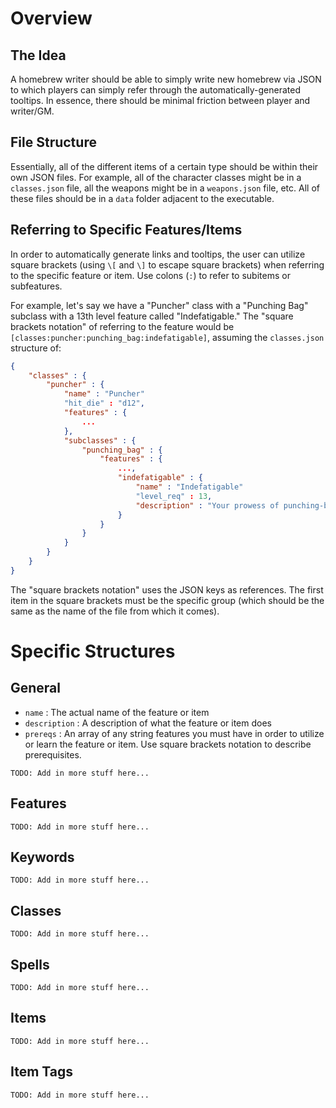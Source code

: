 # Overview
## The Idea
A homebrew writer should be able to simply write new homebrew via JSON to which players can simply refer through the automatically-generated tooltips. In essence, there should be minimal friction between player and writer/GM.

## File Structure
Essentially, all of the different items of a certain type should be within their own JSON files. For example, all of the character classes might be in a `classes.json` file, all the weapons might be in a `weapons.json` file, etc. All of these files should be in a `data` folder adjacent to the executable.

## Referring to Specific Features/Items
In order to automatically generate links and tooltips, the user can utilize square brackets (using `\[` and `\]` to escape square brackets) when referring to the specific feature or item. Use colons (`:`) to refer to subitems or subfeatures.

For example, let's say we have a "Puncher" class with a "Punching Bag" subclass with a 13th level feature called "Indefatigable." The "square brackets notation" of referring to the feature would be `[classes:puncher:punching_bag:indefatigable]`, assuming the `classes.json` structure of:

```json
{
	"classes" : {
		"puncher" : {
			"name" : "Puncher"
			"hit_die" : "d12",
			"features" : {
				...
			},
			"subclasses" : {
				"punching_bag" : {
					"features" : {
						...,
						"indefatigable" : {
							"name" : "Indefatigable"
							"level_req" : 13,
							"description" : "Your prowess of punching-bag-itude has increased to such a level that you no longer gain [keywords:exhaustion] due to being punched for longer than 8 hours."
						}
					}
				}
			}
		}
	}
}

```

The "square brackets notation" uses the JSON keys as references. The first item in the square brackets must be the specific group (which should be the same as the name of the file from which it comes).

# Specific Structures
## General
- `name` : The actual name of the feature or item
- `description` : A description of what the feature or item does
- `prereqs` : An array of any string features you must have in order to utilize or learn the feature or item. Use square brackets notation to describe prerequisites.
```
TODO: Add in more stuff here...
```

## Features
```
TODO: Add in more stuff here...
```

## Keywords
```
TODO: Add in more stuff here...
```

## Classes
```
TODO: Add in more stuff here...
```

## Spells
```
TODO: Add in more stuff here...
```

## Items
```
TODO: Add in more stuff here...
```

## Item Tags
```
TODO: Add in more stuff here...
```